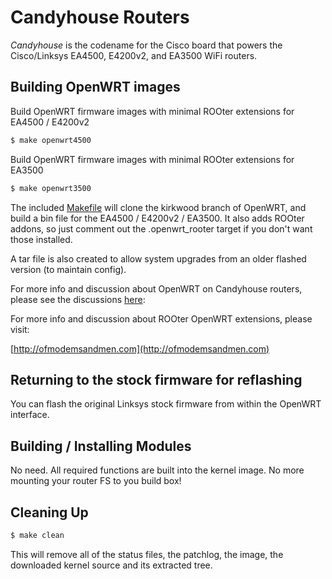 # Candyhouse Routers

_Candyhouse_ is the codename for the Cisco board that powers the Cisco/Linksys EA4500, E4200v2, and EA3500 WiFi routers.  

## Building OpenWRT images

Build OpenWRT firmware images with minimal ROOter extensions for EA4500 / E4200v2
```bash
$ make openwrt4500
```
Build OpenWRT firmware images with minimal ROOter extensions for EA3500
```bash
$ make openwrt3500
```

The included [Makefile](Makefile) will clone the kirkwood branch of OpenWRT, and build a bin file for the EA4500 / E4200v2 / EA3500. It also adds ROOter addons, so just comment out the .openwrt_rooter target if you don't want those installed. 

A tar file is also created to allow system upgrades from an older flashed version (to maintain config).

For more info and discussion about OpenWRT on Candyhouse routers, please see the discussions [here](http://www.wolfteck.com/projects/candyhouse/openwrt/):


For more info and discussion about ROOter OpenWRT extensions, please visit:

[http://ofmodemsandmen.com](http://ofmodemsandmen.com)

## Returning to the stock firmware for reflashing

You can flash the original Linksys stock firmware from within the OpenWRT interface.

## Building / Installing Modules

No need.  All required functions are built into the kernel image.  No more mounting your router FS to you build box!

## Cleaning Up

```bash
$ make clean
```

This will remove all of the status files, the patchlog, the image, the downloaded kernel source and its extracted tree.
